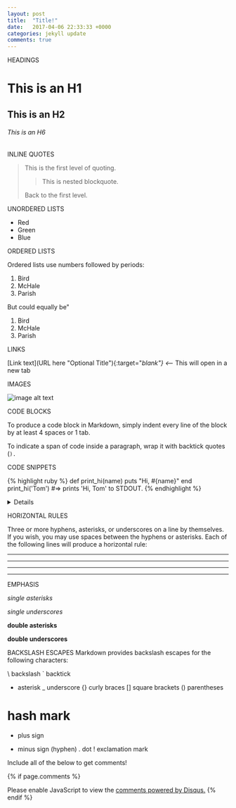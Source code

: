```yaml
---
layout: post
title:  "Title!"
date:   2017-04-06 22:33:33 +0000
categories: jekyll update
comments: true
---
```


HEADINGS

# This is an H1

## This is an H2

###### This is an H6

INLINE QUOTES

> This is the first level of quoting.
>
> > This is nested blockquote.
>
> Back to the first level.


UNORDERED LISTS

*   Red
*   Green
*   Blue


ORDERED LISTS

Ordered lists use numbers followed by periods:

1.  Bird
2.  McHale
3.  Parish

But could equally be"

1.  Bird
1.  McHale
1.  Parish


LINKS

[Link text](URL here "Optional Title"){:target="_blank"} <--_ This will open in a new tab

IMAGES

![image alt text]({{site.url}}/assets/image-title.jpg "optional title")



CODE BLOCKS

To produce a code block in Markdown, simply indent every line of the block by at least 4 spaces or 1 tab.


To indicate a span of code inside a paragraph, wrap it with backtick quotes (`).       `

CODE SNIPPETS

{% highlight ruby %}
def print_hi(name)
  puts "Hi, #{name}"
end
print_hi('Tom')
#=> prints 'Hi, Tom' to STDOUT.
{% endhighlight %}


<details>
Anything between details tags will be hidden in an expndable block!

</details>



HORIZONTAL RULES

Three or more hyphens, asterisks, or underscores on a line by themselves. If you wish, you may use spaces between the hyphens or asterisks. Each of the following lines will produce a horizontal rule:

* * *

***

- - -

--------



EMPHASIS

*single asterisks*

_single underscores_

**double asterisks**

__double underscores__



BACKSLASH ESCAPES
Markdown provides backslash escapes for the following characters:

\   backslash
`   backtick
*   asterisk
_   underscore
{}  curly braces
[]  square brackets
()  parentheses
#   hash mark
+   plus sign
-   minus sign (hyphen)
.   dot
!   exclamation mark









Include all of the below to get comments!


{% if page.comments %} <div id="disqus_thread"></div>
<script>

/**
*  RECOMMENDED CONFIGURATION VARIABLES: EDIT AND UNCOMMENT THE SECTION BELOW TO INSERT DYNAMIC VALUES FROM YOUR PLATFORM OR CMS.
*  LEARN WHY DEFINING THESE VARIABLES IS IMPORTANT: https://disqus.com/admin/universalcode/#configuration-variables*/
/*
var disqus_config = function () {
this.page.url = PAGE_URL;  // Replace PAGE_URL with your page's canonical URL variable
this.page.identifier = PAGE_IDENTIFIER; // Replace PAGE_IDENTIFIER with your page's unique identifier variable
};
*/
(function() { // DON'T EDIT BELOW THIS LINE
var d = document, s = d.createElement('script');
s.src = 'https://futuremorlock.disqus.com/embed.js';
s.setAttribute('data-timestamp', +new Date());
(d.head || d.body).appendChild(s);
})();
</script>
<noscript>Please enable JavaScript to view the <a href="https://disqus.com/?ref_noscript">comments powered by Disqus.</a></noscript> {% endif %}
